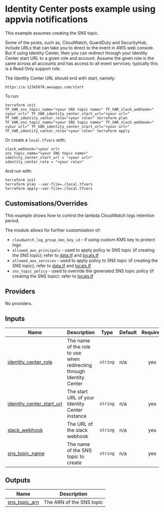 # Identity Center posts example using appvia notifications
This example assumes creating the SNS topic.

Some of the posts, such as, CloudWatch, GuardDuty and SecurityHub, include URLs that can take you to direct to the event in AWS web console.
But if using Identity Center, then you can redirect through your Identity Center start URL to a given role and account. Assume the given role is the same
across all accounts and has access to all event services; typically this is a Read Only support role.

The Identity Center URL should end with start, namely:
```
https://a-12345678.awsapps.com/start
```

To run:
```
terraform init
TF_VAR_sns_topic_name="<your SNS topic name>" TF_VAR_slack_webhook="<your url>" TF_VAR_identity_center_start_url="<your url>" TF_VAR_identity_center_role="<your role>" terraform plan
TF_VAR_sns_topic_name="<your SNS topic name>" TF_VAR_slack_webhook="<your url>" TF_VAR_identity_center_start_url="<your url>" TF_VAR_identity_center_role="<your role>" terraform apply
```

Or create a `local.tfvars` with:
```
slack_webhook="<your url>
sns_topic_name="<your SNS topic name>"
identity_center_start_url = "<your url>"
identity_center_role = "<your role>"
```

And run with:
```
terraform init
terraform plan --var-file=./local.tfvars
terraform apply--var-file=./local.tfvars
```

## Customisations/Overrides
This example shows how to control the lambda CloudWatch logs retention period.

The module allows for further customisation of:
* `cloudwatch_log_group_kms_key_id` - if using custom KMS key to protect logs
* `allowed_aws_principals` - used to apply policy to SNS topic (if creating the SNS topic);  refer to [data.tf](../../data.tf) and [locals.tf](../../locals.tf)
* `allowed_aws_services` - used to apply policy to SNS topic (if creating the SNS topic);  refer to [data.tf](../../data.tf) and [locals.tf](../../locals.tf)
* `sns_topic_policy` - used to override the generated SNS topic policy (if creating the SNS topic): refer to [locals.tf](../../locals.tf)

<!-- BEGIN_TF_DOCS -->
## Providers

No providers.

## Inputs

| Name | Description | Type | Default | Required |
|------|-------------|------|---------|:--------:|
| <a name="input_identity_center_role"></a> [identity\_center\_role](#input\_identity\_center\_role) | The name of the role to use when redirecting through Identity Center | `string` | n/a | yes |
| <a name="input_identity_center_start_url"></a> [identity\_center\_start\_url](#input\_identity\_center\_start\_url) | The start URL of your Identity Center instance | `string` | n/a | yes |
| <a name="input_slack_webhook"></a> [slack\_webhook](#input\_slack\_webhook) | The URL of the slack webhook | `string` | n/a | yes |
| <a name="input_sns_topic_name"></a> [sns\_topic\_name](#input\_sns\_topic\_name) | The name of the SNS topic to create | `string` | n/a | yes |

## Outputs

| Name | Description |
|------|-------------|
| <a name="output_sns_topic_arn"></a> [sns\_topic\_arn](#output\_sns\_topic\_arn) | The ARN of the SNS topic |
<!-- END_TF_DOCS -->